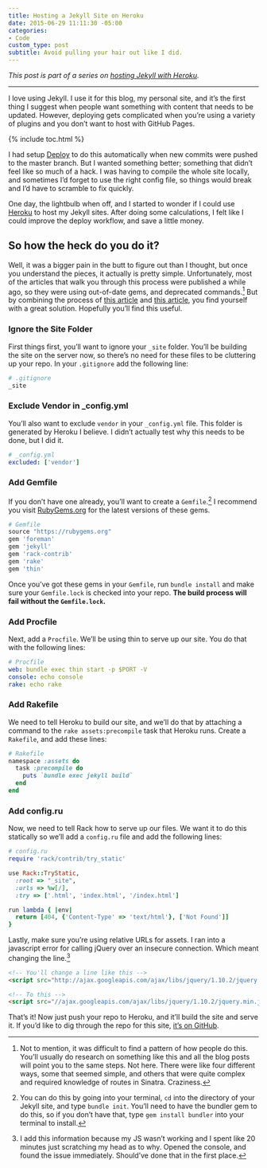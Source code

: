 ```yaml
---
title: Hosting a Jekyll Site on Heroku
date: 2015-06-29 11:11:30 -05:00
categories:
- Code
custom_type: post
subtitle: Avoid pulling your hair out like I did.
---
```


*This post is part of a series on [hosting Jekyll with Heroku](/topics/#jekyll-on-heroku).*

---
I love using Jekyll. I use it for this blog, my personal site, and it’s the first thing I suggest when people want something with content that needs to be updated. However, deploying gets complicated when you’re using a variety of plugins and you don’t want to host with GitHub Pages.

{% include toc.html %}

I had setup [Deploy](https://www.deployhq.com/) to do this automatically when new commits were pushed to the master branch. But I wanted something better; something that didn’t feel like so much of a hack. I was having to compile the whole site locally, and sometimes I’d forget to use the right config file, so things would break and I’d have to scramble to fix quickly.

One day, the lightbulb when off, and I started to wonder if I could use [Heroku](https://www.heroku.com/home) to host my Jekyll sites. After doing some calculations, I felt like I could improve the deploy workflow, and save a little money.

## So how the heck do you do it?

Well, it was a bigger pain in the butt to figure out than I thought, but once you understand the pieces, it actually is pretty simple. Unfortunately, most of the articles that walk you through this process were published a while ago, so they were using out-of-date gems, and deprecated commands.[^1] But by combining the process of [this article](http://blog.bigbinary.com/2014/04/27/deploy-jekyll-to-heroku.html) and [this article](http://www.jamesward.com/2014/09/24/jekyll-on-heroku), you find yourself with a great solution. Hopefully you’ll find this useful.

### Ignore the Site Folder

First things first, you’ll want to ignore your `_site` folder. You’ll be building the site on the server now, so there’s no need for these files to be cluttering up your repo. In your `.gitignore` add the following line:

```sh
# .gitignore
_site
```

### Exclude Vendor in \_config.yml

You’ll also want to exclude `vendor` in your `_config.yml` file. This folder is generated by Heroku I believe. I didn’t actually test why this needs to be done, but I did it.

```yaml
# _config.yml
excluded: ['vendor']
```

### Add Gemfile

If you don’t have one already, you’ll want to create a `Gemfile`.[^2] I recommend you visit [RubyGems.org](https://rubygems.org/) for the latest versions of these gems.

```ruby
# Gemfile
source "https://rubygems.org"
gem 'foreman'
gem 'jekyll'
gem 'rack-contrib'
gem 'rake'
gem 'thin'
```

Once you’ve got these gems in your `Gemfile`, run `bundle install` and make sure your `Gemfile.lock` is checked into your repo. **The build process will fail without the `Gemfile.lock`.**

### Add Procfile

Next, add a `Procfile`. We’ll be using thin to serve up our site. You do that with the following lines:

```yaml
# Procfile
web: bundle exec thin start -p $PORT -V
console: echo console
rake: echo rake
```

### Add Rakefile

We need to tell Heroku to build our site, and we’ll do that by attaching a command to the `rake assets:precompile` task that Heroku runs. Create a `Rakefile`, and add these lines:

```ruby
# Rakefile
namespace :assets do
  task :precompile do
    puts `bundle exec jekyll build`
  end
end
```

### Add config.ru

Now, we need to tell Rack how to serve up our files. We want it to do this statically so we’ll add a `config.ru` file and add the following lines:

```ruby
# config.ru
require 'rack/contrib/try_static'

use Rack::TryStatic,
  :root => "_site",
  :urls => %w[/],
  :try => ['.html', 'index.html', '/index.html']

run lambda { |env|
  return [404, {'Content-Type' => 'text/html'}, ['Not Found']]
}
```

Lastly, make sure you’re using relative URLs for assets. I ran into a javascript error for calling jQuery over an insecure connection. Which meant changing the line.[^3]

```html
<!-- You'll change a line like this -->
<script src="http://ajax.googleapis.com/ajax/libs/jquery/1.10.2/jquery.min.js"></script>

<!-- To this -->
<script src="//ajax.googleapis.com/ajax/libs/jquery/1.10.2/jquery.min.js"></script>
```

That’s it! Now just push your repo to Heroku, and it’ll build the site and serve it. If you’d like to dig through the repo for this site, [it’s on GitHub](https://github.com/ttimsmith/theboldreport.net).

[^1]: Not to mention, it was difficult to find a pattern of how people do this. You’ll usually do research on something like this and all the blog posts will point you to the same steps. Not here. There were like four different ways, some that seemed simple, and others that were quite complex and required knowledge of routes in Sinatra. Craziness.

[^2]: You can do this by going into your terminal, `cd` into the directory of your Jekyll site, and type `bundle init`. You’ll need to have the bundler gem to do this, so if you don’t have that, type `gem install bundler` into your terminal to install.

[^3]: I add this information because my JS wasn’t working and I spent like 20 minutes just scratching my head as to why. Opened the console, and found the issue immediately. Should’ve done that in the first place.
